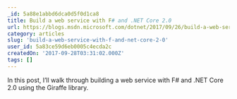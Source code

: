 ```yaml
---
_id: 5a88e1abbd6dca0d5f0d1ca8
title: Build a web service with F# and .NET Core 2.0
url: https://blogs.msdn.microsoft.com/dotnet/2017/09/26/build-a-web-service-with-f-and-net-core-2-0/
category: articles
slug: 'build-a-web-service-with-f-and-net-core-2-0'
user_id: 5a83ce59d6eb0005c4ecda2c
createdOn: '2017-09-28T03:31:02.000Z'
tags: []
---
```


 In this post, I’ll walk through building a web service with F# and .NET Core 2.0 using the Giraffe library.
